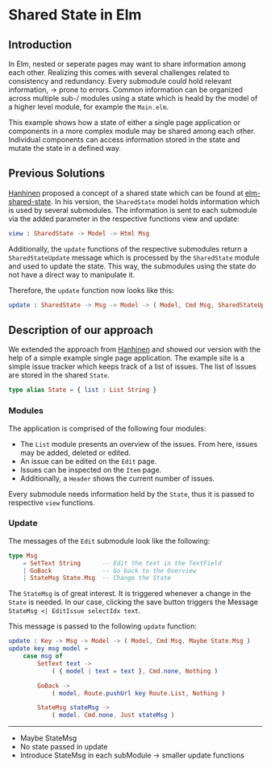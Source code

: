 # Shared State in Elm

## Introduction

In Elm, nested or seperate pages may want to share information among each other.
Realizing this comes with several challenges related to consistency and redundancy.
Every submodule could hold relevant information, -> prone to errors.
Common information can be organized across multiple sub-/ modules using a state which is heald by the model of a higher level module, for example the `Main.elm`.

This example shows how a state of either a single page application or components in a more complex module may be shared among each other.
Individual components can access information stored in the state and mutate the state in a defined way.

## Previous Solutions

[Hanhinen](https://github.com/ohanhi) proposed a concept of a shared state which can be found at
[elm-shared-state](https://github.com/ohanhi/elm-shared-state).
In his version, the `SharedState` model holds information which is used by several submodules.
The information is sent to each submodule via the added parameter in the respective functions view and update:

```elm
view : SharedState -> Model -> Html Msg
```

Additionally, the `update` functions of the respective submodules return a `SharedStateUpdate` message which is processed by the `SharedState` module and used to update the state.
This way, the submodules using the state do not have a direct way to manipulate it.

Therefore, the `update` function now looks like this:

```elm
update : SharedState -> Msg -> Model -> ( Model, Cmd Msg, SharedStateUpdate )
```

## Description of our approach

We extended the approach from [Hanhinen](https://github.com/ohanhi) and showed our version with the help of a simple example single page application.
The example site is a simple issue tracker which keeps track of a list of issues.
The list of issues are stored in the shared `State`.

```elm
type alias State = { list : List String }
```

### Modules

The application is comprised of the following four modules:

- The `List` module presents an overview of the issues. From here, issues may be added, deleted or edited.
- An issue can be edited on the `Edit` page.
- Issues can be inspected on the `Item` page.
- Additionally, a `Header` shows the current number of issues.

Every submodule needs information held by the `State`, thus it is passed to respective `view` functions.

### Update

The messages of the `Edit` submodule look like the following:

```elm
type Msg
    = SetText String      -- Edit the text in the TextField
    | GoBack              -- Go back to the Overview
    | StateMsg State.Msg  -- Change the State
```
The `StateMsg` is of great interest.
It is triggered whenever a change in the `State` is needed.
In our case, clicking the save button triggers the Message `StateMsg <| EditIssue selectIdx text`.

This message is passed to the following `update` function:

```elm
update : Key -> Msg -> Model -> ( Model, Cmd Msg, Maybe State.Msg )
update key msg model =
    case msg of
        SetText text ->
            ( { model | text = text }, Cmd.none, Nothing )

        GoBack ->
            ( model, Route.pushUrl key Route.List, Nothing )

        StateMsg stateMsg ->
            ( model, Cmd.none, Just stateMsg )
```


---
- Maybe StateMsg
- No state passed in update
- Introduce StateMsg in each subModule -> smaller update functions
